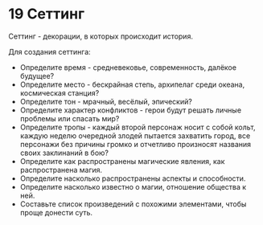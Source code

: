 # 19 Сеттинг

Сеттинг - декорации, в которых происходит история.

Для создания сеттинга:
- Определите время - средневековье, современность, далёкое будущее?
- Определите место - бескрайная степь, архипелаг среди океана, космическая станция?
- Определите тон - мрачный, весёлый, эпический?
- Определите характер конфликтов - герои будут решать личные проблемы или спасать мир?
- Определите тропы - каждый второй персонаж носит с собой кольт, 
  каждую неделю очередной злодей пытается захватить город,
  все персонажи без причины громко и отчетливо произносят названия своих заклинаний в бою?
- Определите как распространены магические явления, как распространена магия.
- Определите насколько распространены аспекты и способности.
- Определите насколько известно о магии, отношение общества к ней.
- Составьте список произведений с похожими элементами, чтобы проще донести суть.
